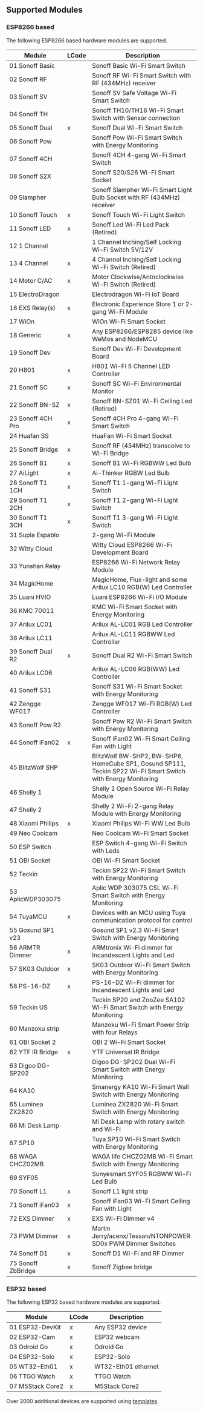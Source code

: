 ## Supported Modules

### ESP8266 based
The following ESP8266 based hardware modules are supported.

Module             | LCode | Description
-------------------|-------|-----------------------
01 Sonoff Basic    |       | Sonoff Basic Wi-Fi Smart Switch
02 Sonoff RF       |       | Sonoff RF Wi-Fi Smart Switch with RF (434MHz) receiver
03 Sonoff SV       |       | Sonoff SV Safe Voltage Wi-Fi Smart Switch
04 Sonoff TH       |       | Sonoff TH10/TH16 Wi-Fi Smart Switch with Sensor connection
05 Sonoff Dual     |   x   | Sonoff Dual Wi-Fi Smart Switch
06 Sonoff Pow      |       | Sonoff Pow Wi-Fi Smart Switch with Energy Monitoring
07 Sonoff 4CH      |       | Sonoff 4CH 4-gang Wi-Fi Smart Switch
08 Sonoff S2X      |       | Sonoff S20/S26 Wi-Fi Smart Socket
09 Slampher        |       | Sonoff Slampher Wi-Fi Smart Light Bulb Socket with RF (434MHz) receiver
10 Sonoff Touch    |   x   | Sonoff Touch Wi-Fi Light Switch
11 Sonoff LED      |   x   | Sonoff Led Wi-Fi Led Pack (Retired)
12 1 Channel       |       | 1 Channel Inching/Self Locking Wi-Fi Switch 5V/12V
13 4 Channel       |   x   | 4 Channel Inching/Self Locking Wi-Fi Switch (Retired)
14 Motor C/AC      |   x   | Motor Clockwise/Antoclockwise Wi-Fi Switch (Retired)
15 ElectroDragon   |       | Electrodragon Wi-Fi IoT Board
16 EXS Relay(s)    |   x   | Electronic Experience Store 1 or 2-gang Wi-Fi Module
17 WiOn            |       | WiOn Wi-Fi Smart Socket
18 Generic         |   x   | Any ESP8266/ESP8285 device like WeMos and NodeMCU
19 Sonoff Dev      |       | Sonoff Dev Wi-Fi Development Board
20 H801            |   x   | H801 Wi-Fi 5 Channel LED Controller
21 Sonoff SC       |   x   | Sonoff SC Wi-Fi Environmental Monitor
22 Sonoff BN-SZ    |   x   | Sonoff BN-SZ01 Wi-Fi Ceiling Led (Retired)
23 Sonoff 4CH Pro  |   x   | Sonoff 4CH Pro 4-gang Wi-Fi Smart Switch
24 Huafan SS       |       | HuaFan Wi-Fi Smart Socket
25 Sonoff Bridge   |   x   | Sonoff RF (434MHz) transceive to Wi-Fi Bridge
26 Sonoff B1       |   x   | Sonoff B1 Wi-Fi RGBWW Led Bulb
27 AiLight         |   x   | Ai-Thinker RGBW Led Bulb
28 Sonoff T1 1CH   |   x   | Sonoff T1 1-gang Wi-Fi Light Switch
29 Sonoff T1 2CH   |   x   | Sonoff T1 2-gang Wi-Fi Light Switch
30 Sonoff T1 3CH   |   x   | Sonoff T1 3-gang Wi-Fi Light Switch
31 Supla Espablo   |       | 2-gang Wi-Fi Module
32 Witty Cloud     |       | Witty Cloud ESP8266 Wi-Fi Development Board
33 Yunshan Relay   |       | ESP8266 Wi-Fi Network Relay Module
34 MagicHome       |       | MagicHome, Flux-light and some Arilux LC10 RGB(W) Led Controller
35 Luani HVIO      |       | Luani ESP8266 Wi-Fi I/O Module
36 KMC 70011       |       | KMC Wi-Fi Smart Socket with Energy Monitoring
37 Arilux LC01     |       | Arilux AL-LC01 RGB Led Controller
38 Arilux LC11     |       | Arilux AL-LC11 RGBWW Led Controller
39 Sonoff Dual R2  |   x   | Sonoff Dual R2 Wi-Fi Smart Switch
40 Arilux LC06     |       | Arilux AL-LC06 RGB(WW) Led Controller
41 Sonoff S31      |       | Sonoff S31 Wi-Fi Smart Socket with Energy Monitoring
42 Zengge WF017    |       | Zengge WF017 Wi-Fi RGB(W) Led Controller
43 Sonoff Pow R2   |       | Sonoff Pow R2 Wi-Fi Smart Switch with Energy Monitoring
44 Sonoff iFan02   |   x   | Sonoff iFan02 Wi-Fi Smart Ceiling Fan with Light
45 BlitzWolf SHP   |       | BlitzWolf BW-SHP2, BW-SHP6, HomeCube SP1, Gosund SP111, Teckin SP22 Wi-Fi Smart Switch with Energy Monitoring
46 Shelly 1        |       | Shelly 1 Open Source Wi-Fi Relay Module
47 Shelly 2        |       | Shelly 2 Wi-Fi 2-gang Relay Module with Energy Monitoring
48 Xiaomi Philips  |   x   | Xiaomi Philips Wi-Fi WW Led Bulb
49 Neo Coolcam     |       | Neo Coolcam Wi-Fi Smart Socket
50 ESP Switch      |       | ESP Switch 4-gang Wi-Fi Switch with Leds
51 OBI Socket      |       | OBI Wi-Fi Smart Socket
52 Teckin          |       | Teckin SP22 Wi-Fi Smart Switch with Energy Monitoring
53 AplicWDP303075  |       | Aplic WDP 303075 CSL Wi-Fi Smart Switch with Energy Monitoring
54 TuyaMCU         |   x   | Devices with an MCU using Tuya communication protocol for control
55 Gosund SP1 v23  |       | Gosund SP1 v2.3 Wi-Fi Smart Switch with Energy Monitoring
56 ARMTR Dimmer    |   x   | ARMtronix Wi-Fi dimmer for Incandescent Lights and Led
57 SK03 Outdoor    |   x   | SK03 Outdoor Wi-Fi Smart Switch with Energy Monitoring
58 PS-16-DZ        |   x   | PS-16-DZ  Wi-Fi dimmer for Incandescent Lights and Led
59 Teckin US       |       | Teckin SP20 and ZooZee SA102 Wi-Fi Smart Switch with Energy Monitoring
60 Manzoku strip   |       | Manzoku Wi-Fi Smart Power Strip with four Relays
61 OBI Socket 2    |       | OBI 2 Wi-Fi Smart Socket
62 YTF IR Bridge   |   x   | YTF Universal IR Bridge
63 Digoo DG-SP202  |       | Digoo DG-SP202 Dual Wi-Fi Smart Switch with Energy Monitoring
64 KA10            |       | Smanergy KA10 Wi-Fi Smart Wall Switch with Energy Monitoring
65 Luminea ZX2820  |       | Luminea ZX2820 Wi-Fi Smart Switch with Energy Monitoring
66 Mi Desk Lamp    |       | Mi Desk Lamp with rotary switch and Wi-Fi
67 SP10            |       | Tuya SP10 Wi-Fi Smart Switch with Energy Monitoring
68 WAGA CHCZ02MB   |       | WAGA life CHCZ02MB Wi-Fi Smart Switch with Energy Monitoring
69 SYF05           |       | Sunyesmart SYF05 RGBWW Wi-Fi Led Bulb
70 Sonoff L1       |   x   | Sonoff L1 light strip
71 Sonoff iFan03   |   x   | Sonoff iFan03 Wi-Fi Smart Ceiling Fan with Light
72 EXS Dimmer      |   x   | EXS Wi-Fi Dimmer v4
73 PWM Dimmer      |   x   | Martin Jerry/acenx/Tessan/NTONPOWER SD0x PWM Dimmer Switches
74 Sonoff D1       |   x   | Sonoff D1 Wi-Fi and RF Dimmer
75 Sonoff ZbBridge |   x   | Sonoff Zigbee bridge

### ESP32 based
The following ESP32 based hardware modules are supported.

Module             | LCode | Description
-------------------|-------|-----------------------
01 ESP32-DevKit    |   x   | Any ESP32 device
02 ESP32-Cam       |   x   | ESP32 webcam
03 Odroid Go       |   x   | Odroid Go
04 ESP32-Solo      |   x   | ESP32-Solo
05 WT32-Eth01      |   x   | WT32-Eth01 ethernet
06 TTGO Watch      |   x   | TTGO Watch
07 M5Stack Core2   |   x   | M5Stack Core2

Over 2000 additional devices are supported using [templates](TEMPLATES.md).
